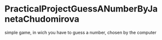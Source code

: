# PracticalProjectGuessANumberByJanetaChudomirova
simple game, in wich you have to guess a number, chosen by the computer
